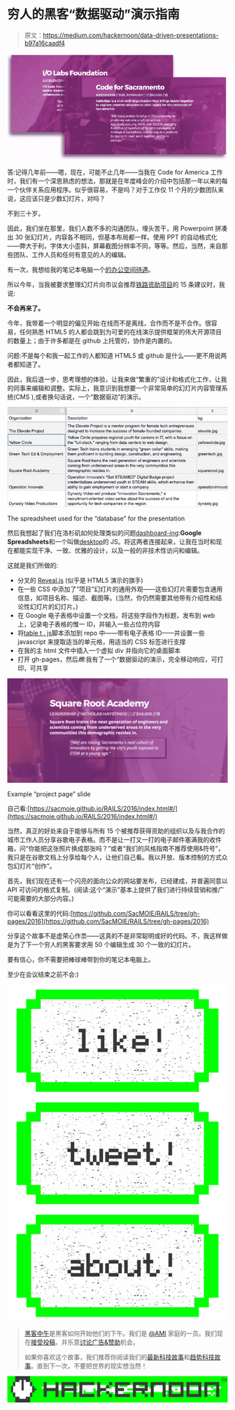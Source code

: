 # 穷人的黑客“数据驱动”演示指南

> 原文：<https://medium.com/hackernoon/data-driven-presentations-b97a16caadf4>

![](img/254b5a66c5ea25d90773237defdad944.png)

答:记得几年前——嗯，现在，可能不止几年——当我在 Code for America 工作时，我们有一个深思熟虑的想法，那就是在年度峰会的介绍中包括那一年以来的每一个伙伴关系应用程序。似乎很容易，不是吗？对于工作仅 11 个月的少数团队来说，这应该只是少数幻灯片，对吗？

不到三十岁。

因此，我们坐在那里，我们人数不多的沟通团队，埋头苦干，用 Powerpoint 拼凑出 30 张幻灯片，内容各不相同，但基本布局都一样。使用 PPT 的自动格式化——弊大于利，字体大小歪斜，屏幕截图分辨率不同，等等。然后，当然，来自那些团队、工作人员和任何有意见的人的编辑。

有一次，我想给我的笔记本电脑一个[的办公空间待遇](https://www.youtube.com/watch?v=N9wsjroVlu8)。

所以今年，当我被要求整理幻灯片向市议会推荐[铁路资助项目](https://sacmoie.github.io/RAILS/)的 15 条建议时，我说:

**不会再来了。**

今年，我带着一个明显的偏见开始:在线而不是离线，合作而不是不合作。很容易，任何熟悉 HTML5 的人都会跳到为可爱的在线演示提供框架的伟大开源项目的数量上；由于许多都是在 github 上托管的，协作是内置的。

问题:不是每个和我一起工作的人都知道 HTML5 或 github 是什么——更不用说两者都知道了。

因此，我后退一步，思考理想的体验，让我来做“繁重的”设计和格式化工作，让我的同事来编辑和调整。实际上，我意识到我想要一个非常简单的幻灯片内容管理系统(CMS ),或者换句话说，一个“数据驱动”的演示。

![](img/484028896f89be3113eec7187de05135.png)

The spreadsheet used for the “database” for the presentation

然后我想起了我们在洛杉矶如何处理类似的问题[dashboard-ing](/@abhinemani/government-dashboards-what-ought-we-do-b0dcc58f299d#.j7i2hkcyy):**Google Spreadsheets**和一个叫做[desktop](https://github.com/jsoma/tabletop)的 JS。将这两者连接起来，让我在当时和现在都能实现干净、一致、优雅的设计，以及一般的非技术性访问和编辑。

这就是我们所做的:

*   分叉的 [Reveal.js](https://github.com/hakimel/reveal.js/) (似乎是 HTML5 演示的旗手)
*   在一些 CSS 中添加了“项目”幻灯片的通用外观——这些幻灯片需要包含通用信息，如项目名称、描述、截图等。(当然，你仍然需要其他带有介绍性和结论性幻灯片的幻灯片。)
*   在 Google 电子表格中设置一个文档，将这些字段作为标题，发布到 web 上，记录电子表格的惟一 ID，并输入一些占位符内容
*   将[table t . js](https://github.com/jsoma/tabletop)脚本添加到 repo 中——带有电子表格 ID——并设置一些 javascript 来提取适当的单元格，用适当的 CSS 标签进行支撑
*   在我的主 html 文件中插入一个虚拟 div 并指向它的桌面脚本
*   打开 gh-pages，然后*瞧*:我有了一个“数据驱动的演示，完全移动响应，可打印，可共享

![](img/3cc56ed8e9094bd318480064ae4621fa.png)

Example “project page” slide

自己看:[https://sacmoie.github.io/RAILS/2016/index.html#/](https://sacmoie.github.io/RAILS/2016/index.html#/)

当然，真正的好处来自于能够与所有 15 个被推荐获得资助的组织以及与我合作的城市工作人员分享谷歌电子表格。而不是让一打又一打的电子邮件塞满我的收件箱，问“你能把这张照片换成那张吗？”或者“我们的风格指南不推荐使用&符号”，我只是在谷歌文档上分享给每个人，让他们自己看。我以开放、版本控制的方式众包幻灯片“创作”。

首先，我们现在还有一个闪亮的面向公众的网站要发布，已经建成，并普遍同意以 API 可访问的格式复制。(阅读:这个“演示”基本上提供了我们进行持续营销和推广可能需要的大部分内容。)

你可以看看这里的代码:[https://github.com/SacMOIE/RAILS/tree/gh-pages/2016](https://github.com/SacMOIE/RAILS/tree/gh-pages/2016)

分享这个故事不是虚荣心作祟——这真的不是非常聪明或好的代码。不，我这样做是为了下一个穷人的黑客要求用 50 个编辑生成 30 个一致的幻灯片。

要有信心，你不需要把棒球棒带到你的笔记本电脑上。

至少在会议结束之前不会:)

[![](img/50ef4044ecd4e250b5d50f368b775d38.png)](http://bit.ly/HackernoonFB)[![](img/979d9a46439d5aebbdcdca574e21dc81.png)](https://goo.gl/k7XYbx)[![](img/2930ba6bd2c12218fdbbf7e02c8746ff.png)](https://goo.gl/4ofytp)

> [黑客中午](http://bit.ly/Hackernoon)是黑客如何开始他们的下午。我们是 [@AMI](http://bit.ly/atAMIatAMI) 家庭的一员。我们现在[接受投稿](http://bit.ly/hackernoonsubmission)，并乐意[讨论广告&赞助](mailto:partners@amipublications.com)机会。
> 
> 如果你喜欢这个故事，我们推荐你阅读我们的[最新科技故事](http://bit.ly/hackernoonlatestt)和[趋势科技故事](https://hackernoon.com/trending)。直到下一次，不要把世界的现实想当然！

[![](img/be0ca55ba73a573dce11effb2ee80d56.png)](https://goo.gl/Ahtev1)